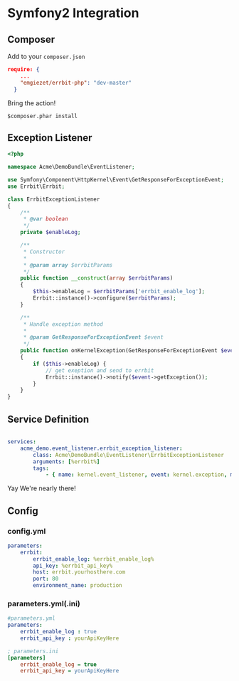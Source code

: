 # Symfony2 Integration

## Composer
Add to your `composer.json`

```json
require: {
    ...
    "emgiezet/errbit-php": "dev-master"
  }
```
Bring the action!

```
$composer.phar install
```

## Exception Listener

```php
<?php

namespace Acme\DemoBundle\EventListener;

use Symfony\Component\HttpKernel\Event\GetResponseForExceptionEvent;
use Errbit\Errbit;

class ErrbitExceptionListener
{
    /**
     * @var boolean
     */
    private $enableLog;

    /**
     * Constructor
     *
     * @param array $errbitParams
     */
    public function __construct(array $errbitParams)
    {
        $this->enableLog = $errbitParams['errbit_enable_log'];
        Errbit::instance()->configure($errbitParams);
    }

    /**
     * Handle exception method
     *
     * @param GetResponseForExceptionEvent $event
     */
    public function onKernelException(GetResponseForExceptionEvent $event)
    {
        if ($this->enableLog) {
            // get exeption and send to errbit
            Errbit::instance()->notify($event->getException());
        }
    }
}
```

## Service Definition

```yaml

services:
    acme_demo.event_listener.errbit_exception_listener:
        class: Acme\DemoBundle\EventListener\ErrbitExceptionListener
        arguments: [%errbit%]
        tags:
            - { name: kernel.event_listener, event: kernel.exception, method: onKernelException }

```

Yay We're nearly there!

## Config

### config.yml
```yaml
parameters:
    errbit:
        errbit_enable_log: %errbit_enable_log%
        api_key: %errbit_api_key%
        host: errbit.yourhosthere.com
        port: 80
        environment_name: production
```
### parameters.yml(.ini)

```yaml
#parameters.yml
parameters:
    errbit_enable_log : true
    errbit_api_key : yourApiKeyHere
```

```ini
; parameters.ini
[parameters]
    errbit_enable_log = true
    errbit_api_key = yourApiKeyHere
```